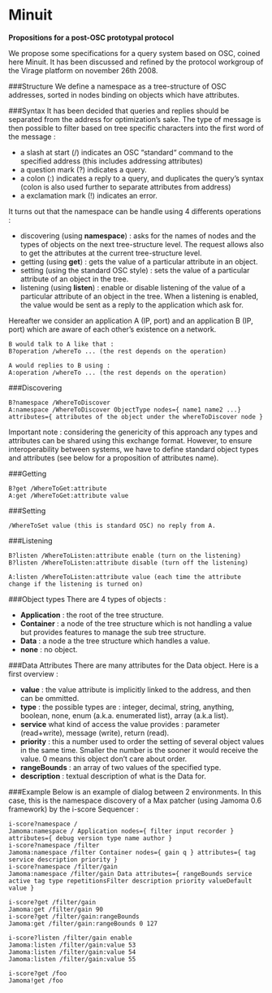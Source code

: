 Minuit
======

**Propositions for a post-OSC prototypal protocol**

We propose some specifications for a query system based on OSC, coined here Minuit.
It has been discussed and refined by the protocol workgroup of the Virage platform on november 26th 2008.

###Structure
We define a namespace as a tree-structure of OSC addresses, sorted in nodes binding on objects which have attributes.

###Syntax
It has been decided that queries and replies should be separated from the address for optimization’s sake.
The type of message is then possible to filter based on tree specific characters into the first word of the message :
* a slash at start (/) indicates an OSC “standard“ command to the specified address (this includes addressing attributes)
* a question mark (?) indicates a query.
* a colon (:) indicates a reply to a query, and duplicates the query’s syntax (colon is also used further to separate attributes from address)
* a exclamation mark (!) indicates an error.

It turns out that the namespace can be handle using 4 differents operations :
* discovering (using **namespace**) : asks for the names of nodes and the types of objects on the next tree-structure level. The request allows also to get the attributes at the current tree-structure level.
* getting (using **get**) : gets the value of a particular attribute in an object.
* setting (using the standard OSC style) : sets the value of a particular attribute of
an object in the tree.
* listening (using **listen**) : enable or disable listening of the value of a particular attribute of an object in the tree. When a listening is enabled, the value would be sent as a reply to the application which ask for.

Hereafter we consider an application A (IP, port) and an application B (IP, port) which are aware of each other’s existence on a network.
~~~
B would talk to A like that :
B?operation /whereTo ... (the rest depends on the operation)

A would replies to B using :
A:operation /whereTo ... (the rest depends on the operation)
~~~

###Discovering
~~~
B?namespace /WhereToDiscover
A:namespace /WhereToDiscover ObjectType nodes={ name1 name2 ...} attributes={ attributes of the object under the whereToDiscover node }
~~~

Important note : considering the genericity of this approach any types and attributes can be shared using this exchange format. However, to ensure interoperability between systems, we have to define standard object types and attributes (see below for a proposition of attributes name).

###Getting
~~~
B?get /WhereToGet:attribute 
A:get /WhereToGet:attribute value
~~~

###Setting
~~~
/WhereToSet value (this is standard OSC) no reply from A.
~~~

###Listening
~~~
B?listen /WhereToListen:attribute enable (turn on the listening) 
B?listen /WhereToListen:attribute disable (turn off the listening)

A:listen /WhereToListen:attribute value (each time the attribute change if the listening is turned on)
~~~

###Object types
There are 4 types of objects : 
* **Application** : the root of the tree structure.
* **Container** : a node of the tree structure which is not handling a value but provides features to manage the sub tree structure.
* **Data** : a node a the tree structure which handles a value.
* **none** : no object.

###Data Attributes
There are many attributes for the Data object. Here is a first overview :
* **value** : the value attribute is implicitly linked to the address, and then can be ommitted.
* **type** : the possible types are : integer, decimal, string, anything, boolean, none, enum (a.k.a. enumerated list), array (a.k.a list).
* **service**
what kind of access the value provides : parameter (read+write), message (write), return (read).
* **priority** : this a number used to order the setting of several object values in the same time. Smaller the number is the sooner it would receive the value. 0 means this object don’t care about order.
* **rangeBounds** : an array of two values of the specified type.
* **description** : textual description of what is the Data for.

###Example
Below is an example of dialog between 2 environments. In this case, this is the namespace discovery of a Max patcher (using Jamoma 0.6 framework) by the i-score Sequencer :

~~~
i-score?namespace /
Jamoma:namespace / Application nodes={ filter input recorder } attributes={ debug version type name author }
i-score?namespace /filter
Jamoma:namespace /filter Container nodes={ gain q } attributes={ tag service description priority }
i-score?namespace /filter/gain
Jamoma:namespace /filter/gain Data attributes={ rangeBounds service active tag type repetitionsFilter description priority valueDefault value }
~~~

~~~
i-score?get /filter/gain 
Jamoma:get /filter/gain 90
i-score?get /filter/gain:rangeBounds 
Jamoma:get /filter/gain:rangeBounds 0 127
~~~

~~~
i-score?listen /filter/gain enable
Jamoma:listen /filter/gain:value 53 
Jamoma:listen /filter/gain:value 54 
Jamoma:listen /filter/gain:value 55
~~~

~~~
i-score?get /foo
Jamoma!get /foo
~~~
